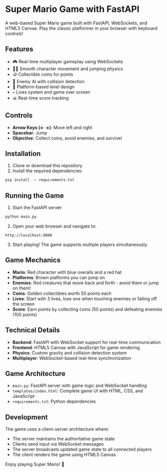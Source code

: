 # Super Mario Game with FastAPI

A web-based Super Mario game built with FastAPI, WebSockets, and HTML5 Canvas. Play the classic platformer in your browser with keyboard controls!

## Features

- 🎮 Real-time multiplayer gameplay using WebSockets
- 🏃‍♂️ Smooth character movement and jumping physics
- 🪙 Collectible coins for points
- 👾 Enemy AI with collision detection
- 🎯 Platform-based level design
- 💀 Lives system and game over screen
- 📊 Real-time score tracking

## Controls

- **Arrow Keys (← →)**: Move left and right
- **Spacebar**: Jump
- **Objective**: Collect coins, avoid enemies, and survive!

## Installation

1. Clone or download this repository
2. Install the required dependencies:

```bash
pip install -r requirements.txt
```

## Running the Game

1. Start the FastAPI server:

```bash
python main.py
```

2. Open your web browser and navigate to:

```
http://localhost:8000
```

3. Start playing! The game supports multiple players simultaneously.

## Game Mechanics

- **Mario**: Red character with blue overalls and a red hat
- **Platforms**: Brown platforms you can jump on
- **Enemies**: Red creatures that move back and forth - avoid them or jump on them!
- **Coins**: Golden collectibles worth 50 points each
- **Lives**: Start with 3 lives, lose one when touching enemies or falling off the screen
- **Score**: Earn points by collecting coins (50 points) and defeating enemies (100 points)

## Technical Details

- **Backend**: FastAPI with WebSocket support for real-time communication
- **Frontend**: HTML5 Canvas with JavaScript for game rendering
- **Physics**: Custom gravity and collision detection system
- **Multiplayer**: WebSocket-based real-time synchronization

## Game Architecture

- `main.py`: FastAPI server with game logic and WebSocket handling
- `templates/index.html`: Complete game UI with HTML, CSS, and JavaScript
- `requirements.txt`: Python dependencies

## Development

The game uses a client-server architecture where:
- The server maintains the authoritative game state
- Clients send input via WebSocket messages
- The server broadcasts updated game state to all connected players
- The client renders the game using HTML5 Canvas

Enjoy playing Super Mario! 🍄
